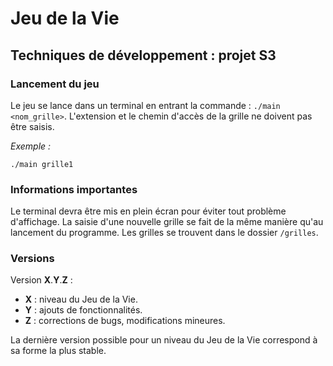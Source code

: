 # Jeu de la Vie

## Techniques de développement : projet S3

### Lancement du jeu

Le jeu se lance dans un terminal en entrant la commande : `./main <nom_grille>`.
L'extension et le chemin d'accès de la grille ne doivent pas être saisis.

*Exemple :*

    ./main grille1

### Informations importantes

Le terminal devra être mis en plein écran pour éviter tout problème d'affichage.
La saisie d'une nouvelle grille se fait de la même manière qu'au lancement du programme.
Les grilles se trouvent dans le dossier `/grilles`.

### Versions

Version **X**.**Y**.**Z** :

* **X** : niveau du Jeu de la Vie.
* **Y** : ajouts de fonctionnalités.
* **Z** : corrections de bugs, modifications mineures.

La dernière version possible pour un niveau du Jeu de la Vie correspond à sa forme la plus stable.
